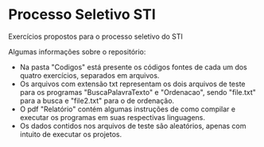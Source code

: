 # Processo Seletivo STI
Exercícios propostos para o processo seletivo do STI

Algumas informações sobre o repositório:
- Na pasta "Codigos" está presente os códigos fontes de cada um dos quatro exercícios, separados em arquivos.
- Os arquivos com extensão txt representam os dois arquivos de teste para os programas "BuscaPalavraTexto" e "Ordenacao", sendo "file.txt" para a busca e "file2.txt" para o de ordenação.
- O pdf "Relatório" contém algumas instruções de como compilar e executar os programas em suas respectivas linguagens.
- Os dados contidos nos arquivos de teste são aleatórios, apenas com intuito de executar os projetos.
